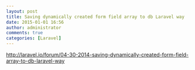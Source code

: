 ```yaml
---
layout: post
title: Saving dynamically created form field array to db Laravel way
date: 2015-01-01 16:56
author: administrator
comments: true
categories: [Laravel]
---
```

http://laravel.io/forum/04-30-2014-saving-dynamically-created-form-field-array-to-db-laravel-way
